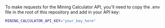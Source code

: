 To make requests for the Mining Calculator API, you'll need to copy the .env file in the root of this repository and add in your API key:

```bash
MINING_CALCULATOR_API_KEY="your_key_here"
```